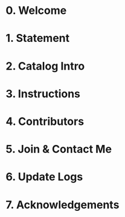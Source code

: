 # 0. Welcome

# 1. Statement

# 2. Catalog Intro

# 3. Instructions

# 4. Contributors

# 5. Join & Contact Me

# 6. Update Logs

# 7. Acknowledgements
